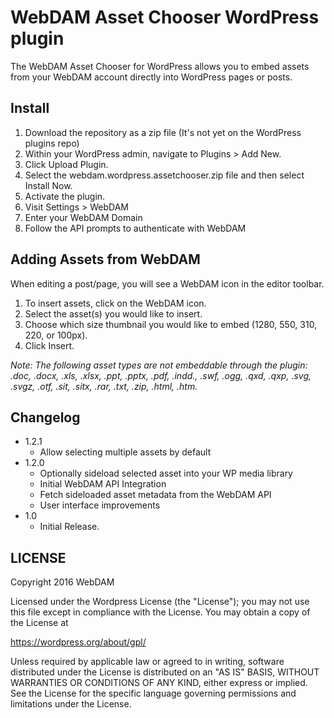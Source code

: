 # WebDAM Asset Chooser WordPress plugin

The WebDAM Asset Chooser for WordPress allows you to embed assets from your WebDAM account directly into WordPress pages or posts.

## Install
1. Download the repository as a zip file (It's not yet on the WordPress plugins repo)
2. Within your WordPress admin, navigate to Plugins > Add New.
3. Click Upload Plugin.
4. Select the webdam.wordpress.assetchooser.zip file and then select Install Now.
5. Activate the plugin.
6. Visit Settings > WebDAM
7. Enter your WebDAM Domain
8. Follow the API prompts to authenticate with WebDAM

## Adding Assets from WebDAM
When editing a post/page, you will see a WebDAM icon in the editor toolbar.

1. To insert assets, click on the WebDAM icon.
3. Select the asset(s) you would like to insert.
4. Choose which size thumbnail you would like to embed (1280, 550, 310, 220, or 100px).
5. Click Insert.

*Note: The following asset types are not embeddable through the plugin: .doc, .docx, .xls, .xlsx, .ppt, .pptx, .pdf, .indd., .swf, .ogg, .qxd, .qxp, .svg, .svgz, .otf, .sit, .sitx, .rar, .txt, .zip, .html, .htm.*

## Changelog

* 1.2.1
  * Allow selecting multiple assets by default
* 1.2.0
  * Optionally sideload selected asset into your WP media library
  * Initial WebDAM API Integration
  * Fetch sideloaded asset metadata from the WebDAM API
  * User interface improvements
* 1.0
  * Initial Release.

## LICENSE
Copyright 2016 WebDAM

Licensed under the Wordpress License (the "License"); you may not use this file except in compliance with the License. You may obtain a copy of the License at

https://wordpress.org/about/gpl/

Unless required by applicable law or agreed to in writing, software distributed under the License is distributed on an "AS IS" BASIS, WITHOUT WARRANTIES OR CONDITIONS OF ANY KIND, either express or implied. See the License for the specific language governing permissions and limitations under the License.